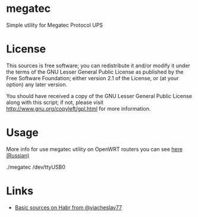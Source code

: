 megatec
=======

Simple utility for Megatec Protocol UPS


License
=======

This sources is free software; you can redistribute it and/or modify it under the terms of
the GNU Lesser General Public License as published by the Free Software Foundation;
either version 2.1 of the License, or (at your option) any later version.

You should have received a copy of the GNU Lesser General Public License along with this
script; if not, please visit http://www.gnu.org/copyleft/gpl.html for more information.


Usage
=====

More info for use megatec utility on OpenWRT routers you can see [here (Russian)](https://zftlab.org/pages/2018093000.html)

./megatec /dev/ttyUSB0


Links
=====

* [Basic sources on Habr from @viacheslav77](https://habr.com/post/397637/)
